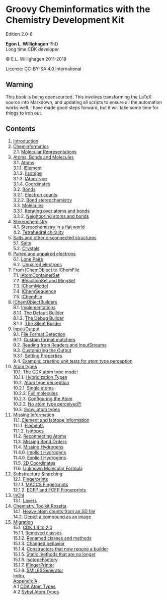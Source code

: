 # Groovy Cheminformatics with the Chemistry Development Kit

Edition 2.0-6

**Egon L. Willighagen** PhD<br />
Long time CDK developer

© E.L. Willighagen 2011-2019

License: CC-BY-SA 4.0 International

## Warning

This book is being opensourced. This involves transforming the LaTeX source into Markdown,
and updating all scripts to ensure all the automation works well. I have made good
steps forward, but it will take some time for things to iron out.

## Contents

1. [Introduction](introduction.md) <br />
2. [Cheminformatics](cheminfo.md) <br />
2.1. [Molecular Representations](cheminfo.md#molecular-representations) <br />
3. [Atoms, Bonds and Molecules](atomsbonds.md) <br />
3.1. [Atoms](atomsbonds.md#atoms) <br />
3.1.1. [IElement](atomsbonds.md#ielement) <br />
3.1.2. [IIsotope](atomsbonds.md#iisotope) <br />
3.1.3. [IAtomType](atomsbonds.md#iatomtype) <br />
3.1.4. [Coordinates](atomsbonds.md#coordinates) <br />
3.2. [Bonds](atomsbonds.md#bonds) <br />
3.2.1. [Electron counts](atomsbonds.md#electron-counts) <br />
3.2.2. [Bond stereochemistry](atomsbonds.md#bond-stereochemistry) <br />
3.3. [Molecules](atomsbonds.md#molecules) <br />
3.3.1. [Iterating over atoms and bonds](atomsbonds.md#iterating-over-atoms-and-bonds) <br />
3.3.2. [Neighboring atoms and bonds](atomsbonds.md#neighboring-atoms-and-bonds) <br />
4. [Stereochemistry](stereo.md) <br />
4.1. [Stereochemistry in a flat world](stereo.md#stereochemistry-in-a-flat-world) <br />
4.2. [Tetrahedral chirality](stereo.md#tetrahedral-chirality) <br />
5. [Salts and other disconnected structures](salts.md) <br />
5.1. [Salts](salts.md#salts) <br />
5.2. [Crystals](salts.md#crystals) <br />
6. [Paired and unpaired electrons](unpairedelectrons.md) <br />
6.1. [Lone Pairs](unpairedelectrons.md#lone-pairs) <br />
6.2. [Unpaired electrons](unpairedelectrons.md#unpaired-electrons) <br />
7. [From IChemObject to IChemFile](chemobject.md) <br />
7.1. [IAtomContainerSet](chemobject.md#iatomcontainerset) <br />
7.2. [IReactionSet and IRingSet](chemobject.md#ireactionset-and-iringset) <br />
7.3. [IChemModel](chemobject.md#ichemmodel) <br />
7.4. [IChemSequence](chemobject.md#ichemsequence) <br />
7.5. [IChemFile](chemobject.md#ichemfile) <br />
8. [IChemObjectBuilders](builders.md) <br />
8.1. [Implementations](builders.md#implementations) <br />
8.1.1. [The Default Builder](builders.md#the-default-builder) <br />
8.1.2. [The Debug Builder](builders.md#the-debug-builder) <br />
8.1.3. [The Silent Builder](builders.md#the-silent-builder) <br />
9. [Input/Output](io.md) <br />
9.1. [File Format Detection](io.md#file-format-detection) <br />
9.1.1. [Custom format matchers](io.md#custom-format-matchers) <br />
9.2. [Reading from Readers and InputStreams](io.md#reading-from-readers-and-inputstreams) <br />
9.3. [Customizing the Output](io.md#customizing-the-output) <br />
9.3.1. [Setting Properties](io.md#setting-properties) <br />
9.4. [Example: creating unit tests for atom type perception](io.md#example:-creating-unit-tests-for-atom-type-perception) <br />
10. [Atom types](atomtype.md) <br />
10.1. [The CDK atom type model](atomtype.md#the-cdk-atom-type-model) <br />
10.1.1. [Hybridization Types](atomtype.md#hybridization-types) <br />
10.2. [Atom type perception](atomtype.md#atom-type-perception) <br />
10.2.1. [Single atoms](atomtype.md#single-atoms) <br />
10.2.2. [Full molecules](atomtype.md#full-molecules) <br />
10.2.3. [Configuring the Atom](atomtype.md#configuring-the-atom) <br />
10.2.3. [No atom type perceived?!](atomtype.md#no-atom-type-perceived?!) <br />
10.3. [Sybyl atom types](atomtype.md#sybyl-atom-types) <br />
11. [Missing Information](missing.md) <br />
11.1. [Element and Isotope information](missing.md#element-and-isotope-information) <br />
11.1.1. [Elements](missing.md#elements) <br />
11.1.2. [Isotopes](missing.md#isotopes) <br />
11.2. [Reconnecting Atoms](missing.md#reconnecting-atoms) <br />
11.3. [Missing Bond Orders](missing.md#missing-bond-orders) <br />
11.4. [Missing Hydrogens](missing.md#missing-hydrogens) <br />
11.4.0. [Implicit Hydrogens](missing.md#implicit-hydrogens) <br />
11.4.0. [Explicit Hydrogens](missing.md#explicit-hydrogens) <br />
11.5. [2D Coordinates](missing.md#2d-coordinates) <br />
11.6. [Unknown Molecular Formula](missing.md#unknown-molecular-formula) <br />
12. [Substructure Searching](substructure.md) <br />
12.1. [Fingerprints](substructure.md#fingerprints) <br />
12.1.1. [MACCS Fingerprints](substructure.md#maccs-fingerprints) <br />
12.1.2. [ECFP and FCFP Fingerprints](substructure.md#ecfp-and-fcfp-fingerprints) <br />
13. [InChI](inchi.md) <br />
13.1. [Layers](inchi.md#layers) <br />
14. [Chemistry Toolkit Rosetta](ctr.md) <br />
14.1. [Heavy atom counts from an SD file](ctr.md#heavy-atom-counts-from-an-sd-file) <br />
14.2. [Depict a compound as an image](ctr.md#depict-a-compound-as-an-image) <br />
15. [Migration](migration.md) <br />
15.1. [CDK 1.4 to 2.0](migration.md#cdk-14-to-20) <br />
15.1.1. [Removed classes](migration.md#removed-classes) <br />
15.1.2. [Renamed classes and methods](migration.md#renamed-classes-and-methods) <br />
15.1.3. [Changed behavior](migration.md#changed-behavior) <br />
15.1.4. [Constructors that now require a builder](migration.md#constructors-that-now-require-a-builder) <br />
15.1.5. [Static methods that are no longer](migration.md#static-methods-that-are-no-longer) <br />
15.1.6. [IsotopeFactory](migration.md#isotopefactory) <br />
15.1.7. [IFingerPrinter](migration.md#ifingerprinter) <br />
15.1.8. [SMILESGenerator](migration.md#smilesgenerator) <br />
[Index](indexList.md) <br />
[Appendix A](appatomtypes.md) <br />
A.1 [CDK Atom Types](appatomtypes.md#cdk-atom-types) <br />
A.2 [Sybyl Atom Types](appatomtypes.md#sybyl-atom-types) <br />
